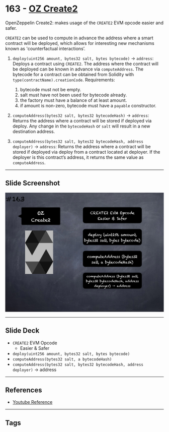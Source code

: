 # 163 - [OZ Create2](OZ%20Create2.md)
OpenZeppelin Create2: makes usage of the `CREATE2` EVM opcode easier and safer. 

`CREATE2` can be used to compute in advance the address where a smart contract will be deployed, which allows for interesting new mechanisms known as 'counterfactual interactions’. 

1.  `deploy(uint256 amount, bytes32 salt, bytes bytecode)` → `address`: Deploys a contract using `CREATE2`. The address where the contract will be deployed can be known in advance via `computeAddress`. The bytecode for a contract can be obtained from Solidity with `type(contractName).creationCode`. Requirements: 
	1. bytecode must not be empty. 
	2. salt must have not been used for bytecode already. 
	3. the factory must have a balance of at least amount. 
	4. if amount is non-zero, bytecode must have a `payable` constructor.
    
2.  `computeAddress(bytes32 salt, bytes32 bytecodeHash)` → `address`: Returns the address where a contract will be stored if deployed via deploy. Any change in the `bytecodeHash` or `salt` will result in a new destination address.
    
3.  `computeAddress(bytes32 salt, bytes32 bytecodeHash, address deployer)` → `address`: Returns the address where a contract will be stored if deployed via deploy from a contract located at deployer. If the deployer is this contract’s address, it returns the same value as `computeAddress`.

___
## Slide Screenshot
![163.png](../images/solidity201/163.png)
___
## Slide Deck
- `CREATE2` EVM Opcode
	- Easier & Safer
- `deploy(uint256 amount, bytes32 salt, bytes bytecode)`
- `computeAddress(bytes32 salt, a bytecodeHash)`
- `computeAddress(bytes32 salt, bytes32 bytecodeHash, address deployer)` -> address
___
## References
- [Youtube Reference](https://youtu.be/L_9Fk6HRwpU?t=87)
___
## Tags
